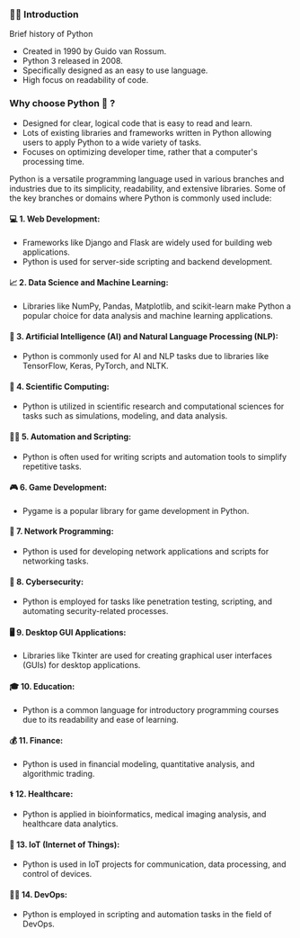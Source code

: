 ### 🤝🏻 Introduction
Brief history of Python
- Created in 1990 by Guido van Rossum.
- Python 3 released in 2008.
- Specifically designed as an easy to use language.
- High focus on readability of code.

### Why choose Python 🐍 ? 
- Designed for clear, logical code that is easy to read and learn.
- Lots of existing libraries and frameworks written in Python allowing users to apply Python to a wide variety of tasks.
- Focuses on optimizing developer time, rather that a computer's processing time.


Python is a versatile programming language used in various branches and industries due to its simplicity, readability, and extensive libraries. Some of the key branches or domains where Python is commonly used include:

#### 💻 1. Web Development:
- Frameworks like Django and Flask are widely used for building web applications.
- Python is used for server-side scripting and backend development.

#### 📈 2. Data Science and Machine Learning:
- Libraries like NumPy, Pandas, Matplotlib, and scikit-learn make Python a popular choice for data analysis and machine learning applications.

#### 🤖 3. Artificial Intelligence (AI) and Natural Language Processing (NLP):
- Python is commonly used for AI and NLP tasks due to libraries like TensorFlow, Keras, PyTorch, and NLTK.

#### 🧪 4. Scientific Computing:
- Python is utilized in scientific research and computational sciences for tasks such as simulations, modeling, and data analysis.

#### 👩‍💻 5. Automation and Scripting:
- Python is often used for writing scripts and automation tools to simplify repetitive tasks.

#### 🎮 6. Game Development:
- Pygame is a popular library for game development in Python.

#### 📡 7. Network Programming:
- Python is used for developing network applications and scripts for networking tasks.

#### 🔐 8. Cybersecurity:
- Python is employed for tasks like penetration testing, scripting, and automating security-related processes.

#### 🖥️ 9. Desktop GUI Applications:
- Libraries like Tkinter are used for creating graphical user interfaces (GUIs) for desktop applications.

#### 🎓 10. Education:
- Python is a common language for introductory programming courses due to its readability and ease of learning.

#### 💰 11. Finance:
- Python is used in financial modeling, quantitative analysis, and algorithmic trading.

#### ⚕️ 12. Healthcare:
- Python is applied in bioinformatics, medical imaging analysis, and healthcare data analytics.

#### 📲 13. IoT (Internet of Things):
- Python is used in IoT projects for communication, data processing, and control of devices.

#### 👨‍💻 14. DevOps:
- Python is employed in scripting and automation tasks in the field of DevOps.
